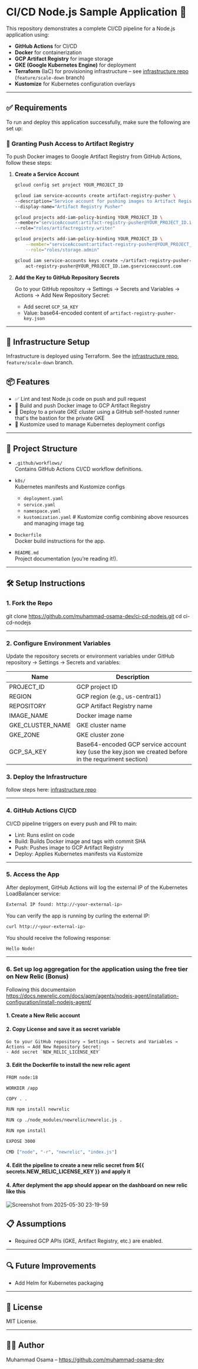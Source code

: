 # CI/CD Node.js Sample Application 🚀

This repository demonstrates a complete CI/CD pipeline for a Node.js application using:

- **GitHub Actions** for CI/CD  
- **Docker** for containerization  
- **GCP Artifact Registry** for image storage  
- **GKE (Google Kubernetes Engine)** for deployment  
- **Terraform** (IaC) for provisioning infrastructure – see [infrastructure repo](https://github.com/muhammad-osama-dev/gcp-nodejs-mongodb-deployment) (`feature/scale-down` branch)  
- **Kustomize** for Kubernetes configuration overlays  

---

## ✅ Requirements

To run and deploy this application successfully, make sure the following are set up:


### 🔐 Granting Push Access to Artifact Registry

To push Docker images to Google Artifact Registry from GitHub Actions, follow these steps:

1. **Create a Service Account**

    ```bash
    gcloud config set project YOUR_PROJECT_ID

    gcloud iam service-accounts create artifact-registry-pusher \
    --description="Service account for pushing images to Artifact Registry" \
    --display-name="Artifact Registry Pusher"

    gcloud projects add-iam-policy-binding YOUR_PROJECT_ID \
    --member="serviceAccount:artifact-registry-pusher@YOUR_PROJECT_ID.iam.gserviceaccount.com" \
    --role="roles/artifactregistry.writer"
    
    gcloud projects add-iam-policy-binding YOUR_PROJECT_ID \
        --member="serviceAccount:artifact-registry-pusher@YOUR_PROJECT_ID.iam.gserviceaccount.com" \
        --role="roles/storage.admin"

    gcloud iam service-accounts keys create ~/artifact-registry-pusher-key.json \
        act-registry-pusher@YOUR_PROJECT_ID.iam.gserviceaccount.com

2. **Add the Key to GitHub Repository Secrets**

    Go to your GitHub repository → Settings → Secrets and Variables → Actions → Add New Repository Secret:

    - Add secret `GCP_SA_KEY`  
    - Value: base64-encoded content of `artifact-registry-pusher-key.json`

---

## 🔧 Infrastructure Setup

Infrastructure is deployed using Terraform. See the [infrastructure repo](https://github.com/muhammad-osama-dev/gcp-nodejs-mongodb-deployment), `feature/scale-down` branch.


## 📦 Features

- ✅ Lint and test Node.js code on push and pull request
- 🐳 Build and push Docker image to GCP Artifact Registry
- 🚀 Deploy to a private GKE cluster using a GitHub self-hosted runner that's the bastion for the private GKE
- 🔧 Kustomize used to manage Kubernetes deployment configs

---

## 📁 Project Structure

- `.github/workflows/`  
  Contains GitHub Actions CI/CD workflow definitions.

- `k8s/`  
  Kubernetes manifests and Kustomize configs  
  - `deployment.yaml`
  - `service.yaml`
  - `namespace.yaml`
  - `kustomization.yaml`  # Kustomize config combining above resources and managing image tag

- `Dockerfile`  
  Docker build instructions for the app.

- `README.md`  
  Project documentation (you’re reading it!).

---

## 🛠️ Setup Instructions

### 1. Fork the Repo

git clone https://github.com/muhammad-osama-dev/ci-cd-nodejs.git
cd ci-cd-nodejs

---

### 2. Configure Environment Variables

Update the repository secrets or environment variables under GitHub repository → Settings → Secrets and variables:

| Name                | Description                              |
|---------------------|------------------------------------------|
| PROJECT_ID          | GCP project ID                           |
| REGION              | GCP region (e.g., us-central1)           |
| REPOSITORY          | GCP Artifact Registry name               |
| IMAGE_NAME          | Docker image name                        |
| GKE_CLUSTER_NAME    | GKE cluster name                         |
| GKE_ZONE            | GKE cluster zone                         |
| GCP_SA_KEY          | Base64-encoded GCP service account key (use the key.json we created before in the requriment section)  |


### 3. Deploy the Infrastructure

follow steps here: [infrastructure repo](https://github.com/muhammad-osama-dev/gcp-nodejs-mongodb-deployment)

---

### 4. GitHub Actions CI/CD

CI/CD pipeline triggers on every push and PR to main:

- Lint: Runs eslint on code
- Build: Builds Docker image and tags with commit SHA
- Push: Pushes image to GCP Artifact Registry
- Deploy: Applies Kubernetes manifests via Kustomize

---

### 5. Access the App

After deployment, GitHub Actions will log the external IP of the Kubernetes LoadBalancer service:

```bash
External IP found: http://<your-external-ip>
```

You can verify the app is running by curling the external IP:

```bash
curl http://<your-external-ip>
```

You should receive the following response:

```bash
Hello Node!
```

---

### 6. Set up log aggregation for the application using the free tier on New Relic (Bonus)

Following this documentaion https://docs.newrelic.com/docs/apm/agents/nodejs-agent/installation-configuration/install-nodejs-agent/
#### 1. Create a New Relic account
#### 2. Copy License and save it as secret variable
    Go to your GitHub repository → Settings → Secrets and Variables → Actions → Add New Repository Secret:
    - Add secret `NEW_RELIC_LICENSE_KEY`  
#### 3. Edit the Dockerfile to install the new relic agent 
```bash
FROM node:18

WORKDIR /app

COPY . .

RUN npm install newrelic

RUN cp ./node_modules/newrelic/newrelic.js .

RUN npm install

EXPOSE 3000

CMD ["node", "-r", "newrelic", "index.js"]
```
#### 4. Edit the pipeline to create a new relic secret from ${{ secrets.NEW_RELIC_LICENSE_KEY }} and apply it 
#### 4. After deplyment the app should appear on the dashboard on new relic like this
![Screenshot from 2025-05-30 23-19-59](https://github.com/user-attachments/assets/dab06ff5-9a0b-4162-ba39-9eff0983b988)




## 📋 Assumptions

- Required GCP APIs (GKE, Artifact Registry, etc.) are enabled.

---

## 🔍 Future Improvements

- Add Helm for Kubernetes packaging

---

## 📄 License

MIT License.

---

## 🙋‍♂️ Author

Muhammad Osama – https://github.com/muhammad-osama-dev

